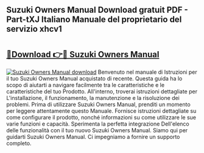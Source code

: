 ## Suzuki Owners Manual Download gratuit PDF - Part-tXJ Italiano Manuale del proprietario del servizio xhcv1

# <h2><a href="http://dfd3el.blite.top/?on=Suzuki+Owners+Manual">🔗Download 👉🔴 Suzuki Owners Manual</a></h2>

[![Suzuki Owners Manual download](https://i.imgur.com/lujVjoI.png)](http://dfd3el.blite.top/?on=Suzuki+Owners+Manual)
Benvenuto nel manuale di Istruzioni per il tuo Suzuki Owners Manual acquistato di recente. Questa guida ha lo scopo di aiutarti a navigare facilmente tra le caratteristiche e le caratteristiche del tuo Prodotto. All'interno, troverai istruzioni dettagliate per L'installazione, il funzionamento, la manutenzione e la risoluzione dei problemi. Prima di utilizzare Suzuki Owners Manual, prenditi un momento per leggere attentamente questo Manuale. Fornisce istruzioni dettagliate su come configurare il prodotto, nonché informazioni su come utilizzare le sue varie funzioni e capacità. Sperimenta la perfetta integrazione Dell'elenco delle funzionalità con il tuo nuovo Suzuki Owners Manual. Siamo qui per guidarti Suzuki Owners Manual. Ci impegniamo a fornire un supporto completo.
